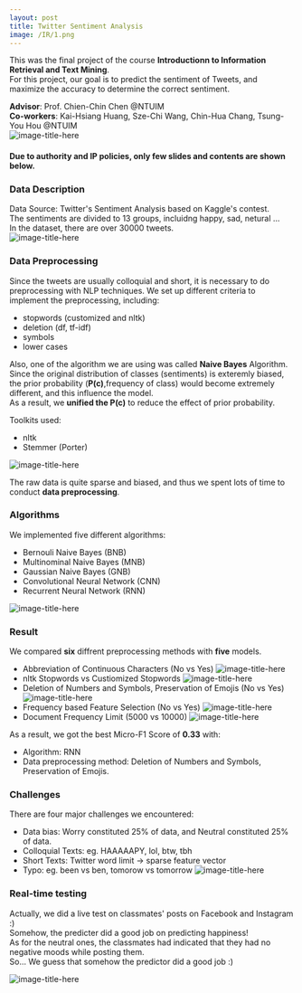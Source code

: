 ```yaml
---
layout: post
title: Twitter Sentiment Analysis
image: /IR/1.png
---
```

This was the final project of the course **Introductionn to Information Retrieval and Text Mining**.  
For this project, our goal is to predict the sentiment of Tweets, and maximize the accuracy to determine the correct sentiment.

**Advisor**: Prof. Chien-Chin Chen @NTUIM  
**Co-workers**: Kai-Hsiang Huang, Sze-Chi Wang, Chin-Hua Chang, Tsung-You Hou @NTUIM  
![image-title-here](/IR/1.png)  

#### Due to authority and IP policies, only few slides and contents are shown below.

### Data Description  
Data Source: Twitter's Sentiment Analysis based on Kaggle's contest.  
The sentiments are divided to 13 groups, incluidng happy, sad, netural ...  
In the dataset, there are over 30000 tweets.  
![image-title-here](/IR/2.png)  

### Data Preprocessing
Since the tweets are usually colloquial and short, it is necessary to do preprocessing with NLP techniques.
We set up different criteria to implement the preprocessing, including:
- stopwords (customized and nltk)
- deletion (df, tf-idf) 
- symbols
- lower cases
  
Also, one of the algorithm we are using was called **Naive Bayes** Algorithm.  
Since the original distribution of classes (sentiments) is exteremly biased, the prior probability (**P(c)**,frequency of class) would become extremely different, and this influence the model.  
As a result, we **unified the P(c)** to reduce the effect of prior probability.

Toolkits used:
- nltk
- Stemmer (Porter)

![image-title-here](/IR/3.png)  
  
The raw data is quite sparse and biased, and thus we spent lots of time to conduct **data preprocessing**.   

### Algorithms
We implemented five different algorithms:  
- Bernouli Naive Bayes (BNB)
- Multinominal Naive Bayes (MNB)
- Gaussian Naive Bayes (GNB)
- Convolutional Neural Network (CNN)
- Recurrent Neural Network (RNN)  

![image-title-here](/IR/4.png)  
 
### Result  
We compared **six** diffrent preprocessing methods with **five** models.  
- Abbreviation of Continuous Characters (No vs Yes)
![image-title-here](/IR/5.png)  
- nltk Stopwords vs Custiomized Stopwords
![image-title-here](/IR/6.png)  
- Deletion of Numbers and Symbols, Preservation of Emojis (No vs Yes)
![image-title-here](/IR/7.png)  
- Frequency based Feature Selection (No vs Yes)
![image-title-here](/IR/8.png)  
- Document Frequency Limit (5000 vs 10000)
![image-title-here](/IR/9.png)    
  
As a result, we got the best Micro-F1 Score of **0.33** with:
- Algorithm: RNN
- Data preprocessing method: Deletion of Numbers and Symbols, Preservation of Emojis.

### Challenges 
There are four major challenges we encountered:
- Data bias: Worry constituted 25% of data, and Neutral constituted 25% of data.
- Colloquial Texts: eg. HAAAAAPY, lol, btw, tbh 
- Short Texts: Twitter word limit -> sparse feature vector
- Typo: eg. been vs ben, tomorow vs tomorrow
![image-title-here](/IR/10.png)   

### Real-time testing
Actually, we did a live test on classmates' posts on Facebook and Instagram :)  
Somehow, the predicter did a good job on predicting happiness!  
As for the neutral ones, the classmates had indicated that they had no negative moods while posting them.  
So... We guess that somehow the predictor did a good job :)  

![image-title-here](/IR/11.png) 

